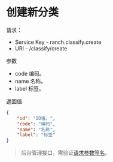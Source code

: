 # 创建新分类

请求：
- Service Key - ranch.classify.create
- URI - /classify/create

参数
- code 编码。
- name 名称。
- label 标签。

返回值
```json
{
    "id": "ID值。",
    "code": "编码",
    "name": "名称",
    "label": "标签"
}
```

> 后台管理接口，需验证[请求参数签名](https://github.com/heisedebaise/tephra/blob/master/tephra-ctrl/doc/sign.md)。
